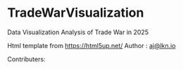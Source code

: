 # TradeWarVisualization
Data Visualization Analysis of Trade War in 2025

Html template from https://html5up.net/ Author : aj@lkn.io

Contributers: